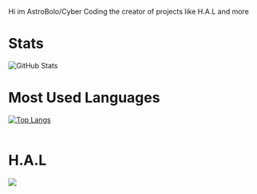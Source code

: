 Hi im AstroBolo/Cyber Coding the creator of projects like H.A.L and more

#
# Stats

![GitHub Stats](https://github-readme-stats.vercel.app/api?username=AstroBolo&show_icons=true&theme=synthwave)


# Most Used Languages

[![Top Langs](https://github-readme-stats.vercel.app/api/top-langs/?username=AstroBolo&layout=compact&theme=synthwave)](https://github.com/anuraghazra/github-readme-stats)
<br>
<br>
# H.A.L
<a href="https://github.com/AstroBolo/H.A.L">
  <img align="center" src="https://github-readme-stats.vercel.app/api/pin/?username=AstroBolo&repo=H.A.L&theme=buefy" />
</a>
